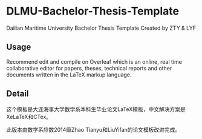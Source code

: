 # DLMU-Bachelor-Thesis-Template
Dailian Maritime University Bachelor Thesis Template Created by ZTY &amp; LYF 

## Usage
Recommend edit and compile on Overleaf which is an online, real time collaborative editor for papers, theses, technical reports and other documents written in the LaTeX markup language.

## Detail
这个模板是大连海事大学数学系本科生毕业论文LaTeX模版，中文解决方案是XeLaTeX和CTex。

此版本由数学系应数2014级Zhao Tianyu和LiuYifan的论文模板改进完成。
 
